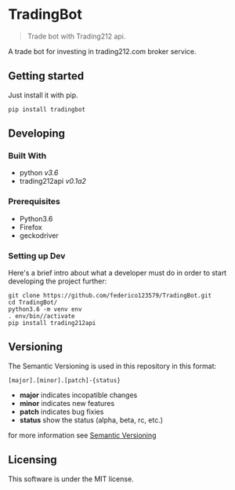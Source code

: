 # TradingBot
> Trade bot with Trading212 api.

A trade bot for investing in trading212.com broker service.

## Getting started

Just install it with pip.

```shell
pip install tradingbot
```

## Developing
### Built With

- python _v3.6_
- trading212api _v0.1a2_

### Prerequisites

- Python3.6
- Firefox
- geckodriver

### Setting up Dev

Here's a brief intro about what a developer must do in order to start developing
the project further:

```shell
git clone https://github.com/federico123579/TradingBot.git
cd TradingBot/
python3.6 -m venv env
. env/bin//activate
pip install trading212api
```

## Versioning

The Semantic Versioning is used in this repository in this format:

    [major].[minor].[patch]-{status}

* **major** indicates incopatible changes
* **minor** indicates new features
* **patch** indicates bug fixies
* **status** show the status (alpha, beta, rc, etc.)

for more information see [Semantic Versioning](http://semver.org/)

## Licensing

This software is under the MIT license.
